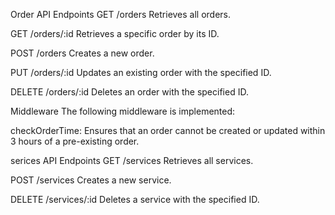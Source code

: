 Order API Endpoints
GET /orders
Retrieves all orders.

GET /orders/:id
Retrieves a specific order by its ID.

POST /orders
Creates a new order.

PUT /orders/:id
Updates an existing order with the specified ID.

DELETE /orders/:id
Deletes an order with the specified ID.

Middleware
The following middleware is implemented:

checkOrderTime: Ensures that an order cannot be created or updated within 3 hours of a pre-existing order.

serices API Endpoints
GET /services
Retrieves all services.

POST /services
Creates a new service.

DELETE /services/:id
Deletes a service with the specified ID.
